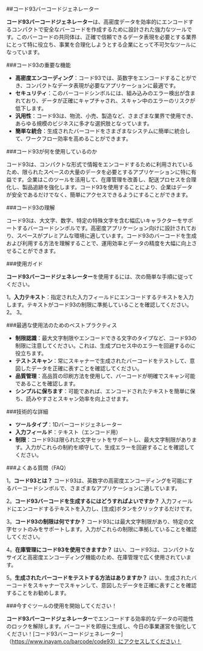 ##コード93バーコードジェネレーター

**コード93バーコードジェネレーター**は、高密度データを効率的にエンコードするコンパクトで安全なバーコードを作成するために設計された強力なツールです。このバーコードの共同体は、正確で信頼できるデータ表現を必要とする業界にとって特に役立ち、事業を合理化しようとする企業にとって不可欠なツールになっています。

###コード93の重要な機能

-  **高密度エンコーディング**：コード93では、英数字をエンコードすることができ、コンパクトなデータ表現が必要なアプリケーションに最適です。
-  **セキュリティ**：このバーコードシンボルには、組み込みのエラー検出が含まれており、データが正確にキャプチャされ、スキャン中のエラーのリスクが低下します。
-  **汎用性**：コード93は、物流、小売、製造など、さまざまな業界で使用でき、あらゆる規模のビジネスに多才な選択肢となっています。
-  **簡単な統合**：生成されたバーコードをさまざまなシステムに簡単に統合して、ワークフロー効率を高めることができます。

###コード93が何を使用しているのか

コード93は、コンパクトな形式で情報をエンコードするために利用されているため、限られたスペースの大量のデータを必要とするアプリケーションに特に有益です。企業はこのツールを活用して、在庫管理を改善し、配送プロセスを合理化し、製品追跡を強化します。コード93を使用することにより、企業はデータが安全であるだけでなく、簡単にアクセスできるようにすることができます。

###コード93の理解

コード93は、大文字、数字、特定の特殊文字を含む幅広いキャラクターをサポートするバーコードシンボルです。高密度アプリケーション向けに設計されており、スペースがプレミアムな環境に適しています。コード93のバーコードを生成および利用する方法を理解することで、運用効率とデータの精度を大幅に向上させることができます。

###使用ガイド

**コード93バーコードジェネレーター**を使用するには、次の簡単な手順に従ってください。

1。**入力テキスト**：指定された入力フィールドにエンコードするテキストを入力します。テキストがコード93の制限に準拠していることを確認してください。
2。
3。

###最適な使用法のためのベストプラクティス

-  **制限認識**：最大文字制限やエンコードできる文字のタイプなど、コード93の制限に注意してください。これは、生成プロセス中のエラーを回避するのに役立ちます。
-  **テストスキャン**：常にスキャナーで生成されたバーコードをテストして、意図したデータを正確に表すことを確認してください。
-  **品質管理**：高品質の印刷方法を使用して、バーコードが明確でスキャン可能であることを確認します。
-  **シンプルに保ちます**：可能であれば、エンコードされたテキストを簡単に保ち、読みやすさとスキャン効率を向上させます。

###技術的な詳細

-  **ツールタイプ**：1Dバーコードジェネレーター
-  **入力フィールド**：テキスト（エンコード用）
-  **制限**：コード93は限られた文字セットをサポートし、最大文字制限があります。入力がこれらの制約を順守して、生成エラーを回避することを確認してください。

###よくある質問（FAQ）

1。**コード93とは？**
コード93は、英数字の高密度エンコーディングを可能にするバーコードシンボルで、さまざまなアプリケーションに適しています。

2。**コード93バーコードを生成するにはどうすればよいですか？**
入力フィールドにエンコードするテキストを入力し、[生成]ボタンをクリックするだけです。

3。**コード93の制限は何ですか？**
コード93には最大文字制限があり、特定の文字セットのみをサポートします。入力がこれらの制限に準拠していることを確認してください。

4。**在庫管理にコード93を使用できますか？**
はい、コード93は、コンパクトなサイズと高密度エンコーディング機能のため、在庫管理で広く使用されています。

5。**生成されたバーコードをテストする方法はありますか？**
はい、生成されたバーコードをスキャナーでスキャンして、意図したデータを正確に表すことを確認することをお勧めします。

###今すぐツールの使用を開始してください！

**コード93バーコードジェネレーター**でエンコードする効率的なデータの可能性のロックを解除します。バーコードを即座に生成し、今日の事業運営を強化してください！[コード93バーコードジェネレーター]（https://www.inayam.co/barcode/code93）にアクセスしてください！